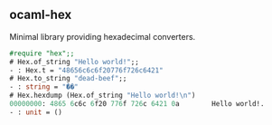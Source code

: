 ## ocaml-hex

Minimal library providing hexadecimal converters.

```ocaml
#require "hex";;
# Hex.of_string "Hello world!";;
- : Hex.t = "48656c6c6f20776f726c6421"
# Hex.to_string "dead-beef";;
- : string = "ޭ��"
# Hex.hexdump (Hex.of_string "Hello world!\n")
00000000: 4865 6c6c 6f20 776f 726c 6421 0a        Hello world!.
- : unit = ()
```